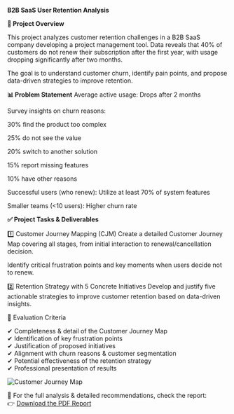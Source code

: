 **B2B SaaS User Retention Analysis**

**📌 Project Overview** <br/>

This project analyzes customer retention challenges in a B2B SaaS company developing a project management tool. Data reveals that 40% of customers do not renew their subscription after the first year, with usage dropping significantly after two months.

The goal is to understand customer churn, identify pain points, and propose data-driven strategies to improve retention.

**📊 Problem Statement**
Average active usage: Drops after 2 months

Survey insights on churn reasons:

30% find the product too complex

25% do not see the value

20% switch to another solution

15% report missing features

10% have other reasons

Successful users (who renew): Utilize at least 70% of system features

Smaller teams (<10 users): Higher churn rate

**✅ Project Tasks & Deliverables** <br/>

1️⃣ Customer Journey Mapping (CJM)
Create a detailed Customer Journey Map covering all stages, from initial interaction to renewal/cancellation decision.

Identify critical frustration points and key moments when users decide not to renew.

2️⃣ Retention Strategy with 5 Concrete Initiatives
Develop and justify five actionable strategies to improve customer retention based on data-driven insights.

📌 Evaluation Criteria <br/>

✔ Completeness & detail of the Customer Journey Map <br/>
✔ Identification of key frustration points <br/>
✔ Justification of proposed initiatives <br/>
✔ Alignment with churn reasons & customer segmentation <br/>
✔ Potential effectiveness of the retention strategy <br/>
✔ Professional presentation of results <br/>

![Customer Journey Map](images/customer_journey_map.png)

📄 For the full analysis & detailed recommendations, check the report:  
👉 [Download the PDF Report](Retention%20Strategy%20&%20Recommendations.pdf)
